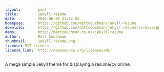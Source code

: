 ```yaml
---
layout:        post
title:         jekyll-resume
date:          2016-06-05 21:22:00
homepage:      https://github.com/mattcouchman/jekyll-resume
download:      https://github.com/mattcouchman/jekyll-resume/archive/gh-pages.zip
demo:          http://mattcouchman.co.uk/jekyll-resume
author:        Matt Couchman
thumbnail:     jekyll-resume.png
license: MIT License
license_link:  http://opensource.org/licenses/MIT
---
```


A mega simple Jekyll theme for displaying a resume/cv online.
